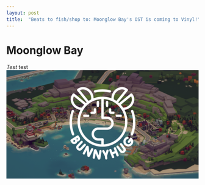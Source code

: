 ```yaml
---
layout: post
title:  "Beats to fish/shop to: Moonglow Bay's OST is coming to Vinyl!"
---
```


# Moonglow Bay

*Test* test
![My helpful screenshot](/assets/images/og.png)